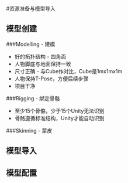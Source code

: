 #资源准备与模型导入


模型创建
---
###Modelling - 建模
* 好的拓扑结构 - 四角面
* 人物脚底与地面保持一致
* 尺寸正确 - 与Cube作对比，Cube是1mx1mx1m
* 人物保持T-Pose，方便后续步骤
* 项目干净

###Rigging - 绑定骨骼
* 至少15个骨骼，少于15个Unity无法识别
* 骨骼遵循标准结构，Unity才能自动识别

###Skinning - 蒙皮


模型导入
---



模型配置
---